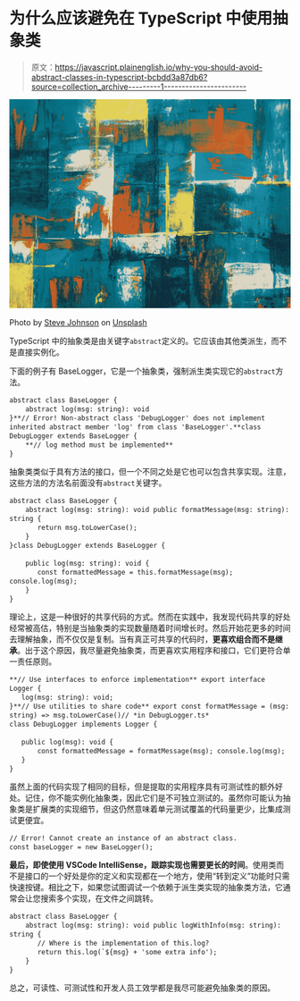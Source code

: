 # 为什么应该避免在 TypeScript 中使用抽象类

> 原文：<https://javascript.plainenglish.io/why-you-should-avoid-abstract-classes-in-typescript-bcbdd3a87db6?source=collection_archive---------1----------------------->

![](img/8cbb3f7675604b20d7fd5e87b0e35865.png)

Photo by [Steve Johnson](https://unsplash.com/@steve_j?utm_source=medium&utm_medium=referral) on [Unsplash](https://unsplash.com?utm_source=medium&utm_medium=referral)

TypeScript 中的抽象类是由关键字`abstract`定义的。它应该由其他类派生，而不是直接实例化。

下面的例子有 BaseLogger，它是一个抽象类，强制派生类实现它的`abstract`方法。

```
abstract class BaseLogger {
    abstract log(msg: string): void
}**// Error! Non-abstract class 'DebugLogger' does not implement inherited abstract member 'log' from class 'BaseLogger'.**class DebugLogger extends BaseLogger {
    **// log method must be implemented**
}
```

抽象类类似于具有方法的接口，但一个不同之处是它也可以包含共享实现。注意，这些方法的方法名前面没有`abstract`关键字。

```
abstract class BaseLogger {
    abstract log(msg: string): void public formatMessage(msg: string): string {
       return msg.toLowerCase();
    }
}class DebugLogger extends BaseLogger {

    public log(msg: string): void {
       const formattedMessage = this.formatMessage(msg); console.log(msg);
    }
}
```

理论上，这是一种很好的共享代码的方式。然而在实践中，我发现代码共享的好处经常被高估，特别是当抽象类的实现数量随着时间增长时。然后开始花更多的时间去理解抽象，而不仅仅是复制。当有真正可共享的代码时，**更喜欢组合而不是继承**。出于这个原因，我尽量避免抽象类，而更喜欢实用程序和接口，它们更符合单一责任原则。

```
**// Use interfaces to enforce implementation** export interface Logger {
   log(msg: string): void;
}**// Use utilities to share code** export const formatMessage = (msg: string) => msg.toLowerCase()// *in DebugLogger.ts*
class DebugLogger implements Logger {

   public log(msg): void {
       const formattedMessage = formatMessage(msg); console.log(msg);
   }
}
```

虽然上面的代码实现了相同的目标，但是提取的实用程序具有可测试性的额外好处。记住，你不能实例化抽象类，因此它们是不可独立测试的。虽然你可能认为抽象类是扩展类的实现细节，但这仍然意味着单元测试覆盖的代码量更少，比集成测试更便宜。

```
// Error! Cannot create an instance of an abstract class.
const baseLogger = new BaseLogger();
```

**最后，即使使用 VSCode IntelliSense，跟踪实现也需要更长的时间**。使用类而不是接口的一个好处是你的定义和实现都在一个地方，使用“转到定义”功能时只需快速按键。相比之下，如果您试图调试一个依赖于派生类实现的抽象类方法，它通常会让您搜索多个实现，在文件之间跳转。

```
abstract class BaseLogger {
    abstract log(msg: string): void public logWithInfo(msg: string): string {
       // Where is the implementation of this.log?
       return this.log(`${msg} + 'some extra info'); 
    }
}
```

总之，可读性、可测试性和开发人员工效学都是我尽可能避免抽象类的原因。